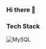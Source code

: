 ### Hi there 👋

### Tech Stack
![MySQL](https://img.shields.io/badge/mysql-%2300f.svg?style=for-the-badge&logo=mysql&logoColor=white)
